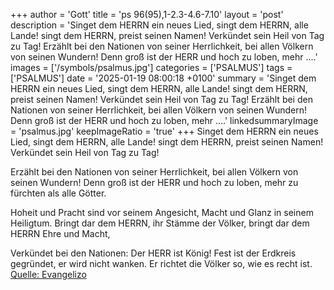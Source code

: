 +++
author = 'Gott'
title = 'ps 96(95),1-2.3-4.6-7.10'
layout = 'post'
description = 'Singet dem HERRN ein neues Lied,  singt dem HERRN, alle Lande! singt dem HERRN, preist seinen Namen!  Verkündet sein Heil von Tag zu Tag!  Erzählt bei den Nationen von seiner Herrlichkeit,  bei allen Völkern von seinen Wundern! Denn groß ist der HERR und hoch zu loben,  mehr ....'
images = ['/symbols/psalmus.jpg']
categories = ['PSALMUS']
tags = ['PSALMUS']
date = '2025-01-19 08:00:18 +0100'
summary = 'Singet dem HERRN ein neues Lied,  singt dem HERRN, alle Lande! singt dem HERRN, preist seinen Namen!  Verkündet sein Heil von Tag zu Tag!  Erzählt bei den Nationen von seiner Herrlichkeit,  bei allen Völkern von seinen Wundern! Denn groß ist der HERR und hoch zu loben,  mehr ....'
linkedsummaryImage = 'psalmus.jpg'
keepImageRatio = 'true'
+++
Singet dem HERRN ein neues Lied, 
singt dem HERRN, alle Lande!
singt dem HERRN, preist seinen Namen! 
Verkündet sein Heil von Tag zu Tag!

Erzählt bei den Nationen von seiner Herrlichkeit, 
bei allen Völkern von seinen Wundern!
Denn groß ist der HERR und hoch zu loben, 
mehr zu fürchten als alle Götter.<!--more-->

Hoheit und Pracht sind vor seinem Angesicht, 
Macht und Glanz in seinem Heiligtum.
Bringt dar dem HERRN, ihr Stämme der Völker, 
bringt dar dem HERRN Ehre und Macht,

Verkündet bei den Nationen: 
Der HERR ist König! 
Fest ist der Erdkreis gegründet, er wird nicht wanken. 
Er richtet die Völker so, wie es recht ist.<br> [Quelle: Evangelizo](https://evangeliumtagfuertag.org/DE/gospel)